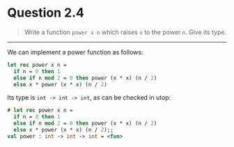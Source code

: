 # Question 2.4

> Write a function `power x n` which raises `x` to the power `n`.
> Give its type.

---

We can implement a power function as follows:
```ocaml
let rec power x n =
  if n = 0 then 1
  else if n mod 2 = 0 then power (x * x) (n / 2)
  else x * power (x * x) (n / 2)
```
Its type is `int -> int -> int`, as can be checked in utop:
```ocaml
# let rec power x n =
  if n = 0 then 1
  else if n mod 2 = 0 then power (x * x) (n / 2)
  else x * power (x * x) (n / 2);;
val power : int -> int -> int = <fun>
```
